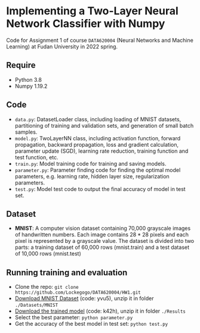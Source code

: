# Implementing a Two-Layer Neural Network Classifier with Numpy

Code for Assignment 1  of course `DATA620004` (Neural Networks and Machine Learning) at Fudan University in 2022 spring. 

## Require

* Python 3.8
* Numpy 1.19.2

## Code

* `data.py`: DatasetLoader class, including loading of MNIST datasets, partitioning of training and validation sets, and generation of small batch samples.
* `model.py`:  TwoLayerNN class, including activation function, forward propagation, backward propagation, loss and gradient calculation, parameter update (SGD), learning rate reduction, training function and test function, etc.
* `train.py`: Model training code for training and saving models.
* `parameter.py`:  Parameter finding code for finding the optimal model parameters, e.g. learning rate, hidden layer size, regularization parameters.
* `test.py`: Model test code to output the final accuracy of model in test set.

## Dataset

- **MNIST**: A computer vision dataset containing 70,000 grayscale images of handwritten numbers. Each image contains $28*28$ pixels and each pixel is represented by a grayscale value. The dataset is divided into two parts: a training dataset of 60,000 rows (mnist.train) and a test dataset of 10,000 rows (mnist.test)

## Running training and evaluation

- Clone the repo: `git clone https://github.com/Lockegogo/DATA620004/HW1.git`
- [Download MNIST Dataset](https://pan.baidu.com/s/1YhCCpJtHg1COBNOl04Ky_Q?pwd=yvu5) (code: yvu5), unzip it  in  folder `./Datasets/MNIST`
- [Download the trained model](https://pan.baidu.com/s/1-lD76XyVP_6AMNSODHf7bA?pwd=k42h) (code: k42h), unzip it in folder `./Results`
- Select the best parameter: `python parameter.py`
- Get the accuracy of the best model in test set: `python test.py`









